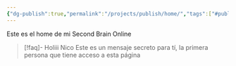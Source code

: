```yaml
---
{"dg-publish":true,"permalink":"/projects/publish/home/","tags":["#publish","gardenEntry","gardenEntry","gardenEntry","gardenEntry"]}
---
```


Este es el home de mi Second Brain Online

> [!faq]- Holiii Nico
> Este es un mensaje secreto para tí, la primera persona que tiene acceso a esta página


